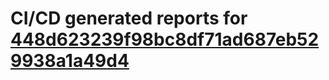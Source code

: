 # CI/CD generated reports for [448d623239f98bc8df71ad687eb529938a1a49d4](https://github.com/hydephp/develop/commit/448d623239f98bc8df71ad687eb529938a1a49d4)
